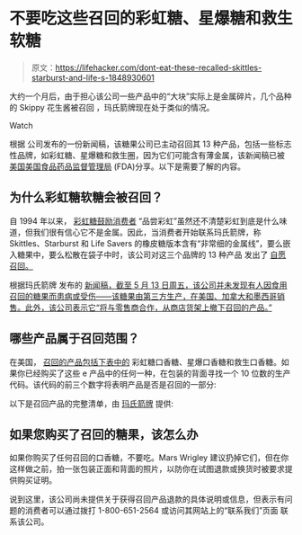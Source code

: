 # 不要吃这些召回的彩虹糖、星爆糖和救生软糖

> 原文：<https://lifehacker.com/dont-eat-these-recalled-skittles-starburst-and-life-s-1848930601>

大约一个月后，由于担心该公司一些产品中的“大块”实际上是金属碎片，几个品种的 Skippy 花生酱被召回 ，玛氏箭牌现在处于类似的情况。

Watch

根据 公司发布的一份新闻稿，该糖果公司已主动召回其 13 种产品，包括一些标志性品牌，如彩虹糖、星爆糖和救生圈，因为它们可能含有薄金属，该新闻稿已被 [美国美国食品药品监督管理局](https://www.fda.gov/safety/recalls-market-withdrawals-safety-alerts/mars-wrigley-confectionery-us-llc-issues-voluntary-recall-specific-varieties-skittlesr-gummies) (FDA)分享。以下是需要了解的内容。

## 为什么彩虹糖软糖会被召回？

自 1994 年以来， [彩虹糖鼓励消费者](https://sites.psu.edu/tota137/2018/12/07/taste-the-rainbow-with-skittles/) “品尝彩虹”虽然还不清楚彩虹到底是什么味道，但我们很有信心它不是金属。因此，当消费者开始联系玛氏箭牌，称 Skittles、Starburst 和 Life Savers 的橡皮糖版本含有“非常细的金属线”，要么嵌入糖果中，要么松散在袋子中时，该公司对这三个品牌的 13 种产品 发出了 [自愿召回。](https://www.fda.gov/safety/recalls-market-withdrawals-safety-alerts/mars-wrigley-confectionery-us-llc-issues-voluntary-recall-specific-varieties-skittlesr-gummies)

根据玛氏箭牌 发布的 [新闻稿，截至 5 月 13 日周五，该公司并未发现有人因食用召回的糖果而患病或受伤——该糖果由第三方生产，在美国、加拿大和墨西哥销售。此外，该公司表示它“将与零售商合作，从商店货架上撤下召回的产品。”](https://www.prnewswire.com/news-releases/mars-wrigley-confectionery-us-llc-issues-voluntary-recall-of-specific-varieties-of-skittles-gummies-starburst-gummies-and-life-savers-gummies-due-to-potential-presence-of-thin-metal-strand-embedded-in-gummies-or-loose-in-the-301547349.html)

## 哪些产品属于召回范围？

在美国， [召回的产品包括下表中的](https://www.fda.gov/safety/recalls-market-withdrawals-safety-alerts/mars-wrigley-confectionery-us-llc-issues-voluntary-recall-specific-varieties-skittlesr-gummies) 彩虹糖口香糖、星爆口香糖和救生口香糖。如果你已经购买了这些 e 产品中的任何一种，在包装的背面寻找一个 10 位数的生产代码。该代码的前三个数字将表明产品是否是召回的一部分:

以下是召回产品的完整清单，由 [玛氏箭牌](https://www.prnewswire.com/news-releases/mars-wrigley-confectionery-us-llc-issues-voluntary-recall-of-specific-varieties-of-skittles-gummies-starburst-gummies-and-life-savers-gummies-due-to-potential-presence-of-thin-metal-strand-embedded-in-gummies-or-loose-in-the-301547349.html) 提供:

## 如果您购买了召回的糖果，该怎么办

如果你购买了任何召回的口香糖，不要吃。Mars Wrigley 建议扔掉它们，但在你这样做之前，拍一张包装正面和背面的照片，以防你在试图退款或换货时被要求提供购买证明。

说到这里，该公司尚未提供关于获得召回产品退款的具体说明或信息，但表示有问题的消费者可以通过拨打 1-800-651-2564 或访问其网站上的“联系我们”页面 联系该公司。
